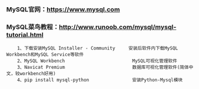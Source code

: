 ### MySQL官网：https://www.mysql.com
### MySQL菜鸟教程：http://www.runoob.com/mysql/mysql-tutorial.html
		1、下载安装MySQL Installer - Community     安装后软件内下载MySQL Workbench和MySQL Service等软件
		2、MySQL Workbench                         MySQL可视化管理软件
		3、Navicat Premium                         数据库可视化管理软件(简体中文，较workbench好用)
        4、pip install mysql-python                安装Python-Mysql模块